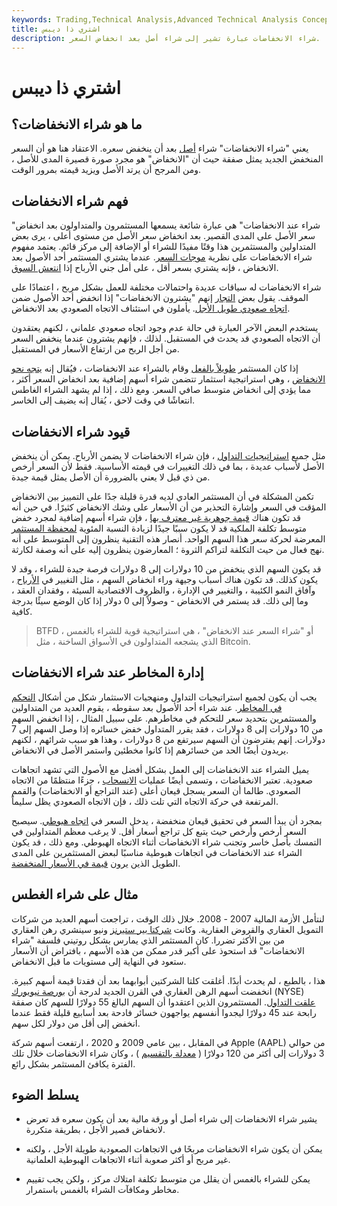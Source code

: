```yaml
---
keywords: Trading,Technical Analysis,Advanced Technical Analysis Concepts
title: اشتري ذا ديبس
description: شراء الانخفاضات عبارة تشير إلى شراء أصل بعد انخفاض السعر.
---
```


# اشتري ذا ديبس
## ما هو شراء الانخفاضات؟

يعني "شراء الانخفاضات" شراء [أصل](/asset) بعد أن ينخفض سعره. الاعتقاد هنا هو أن السعر المنخفض الجديد يمثل صفقة حيث أن "الانخفاض" هو مجرد صورة قصيرة المدى للأصل ، ومن المرجح أن يرتد الأصل ويزيد قيمته بمرور الوقت.

## فهم شراء الانخفاضات

"شراء عند الانخفاضات" هي عبارة شائعة يسمعها المستثمرون والمتداولون بعد انخفاض سعر الأصل على المدى القصير. بعد انخفاض سعر الأصل من مستوى أعلى ، يرى بعض المتداولين والمستثمرين هذا وقتًا مفيدًا للشراء أو الإضافة إلى مركز قائم. يعتمد مفهوم شراء الانخفاضات على نظرية [موجات السعر](/elliottwavetheory). عندما يشتري المستثمر أحد الأصول بعد الانخفاض ، فإنه يشتري بسعر أقل ، على أمل جني الأرباح إذا [انتعش السوق](/rebound).

شراء الانخفاضات له سياقات عديدة واحتمالات مختلفة للعمل بشكل مربح ، اعتمادًا على الموقف. يقول بعض [التجار](/trader) إنهم "يشترون الانخفاضات" إذا انخفض أحد الأصول ضمن [اتجاه صعودي طويل الأجل](/uptrend). يأملون في استئناف الاتجاه الصعودي بعد الانخفاض.

يستخدم البعض الآخر العبارة في حالة عدم وجود اتجاه صعودي علماني ، لكنهم يعتقدون أن الاتجاه الصعودي قد يحدث في المستقبل. لذلك ، فإنهم يشترون عندما ينخفض السعر من أجل الربح من ارتفاع الأسعار في المستقبل.

إذا كان المستثمر [طويلاً بالفعل](/long) وقام بالشراء عند الانخفاضات ، فيُقال إنه [يتجه نحو الانخفاض](/averagedown) ، وهي استراتيجية استثمار تتضمن شراء أسهم إضافية بعد انخفاض السعر أكثر ، مما يؤدي إلى انخفاض متوسط صافي السعر. ومع ذلك ، إذا لم يشهد الشراء الغاطس انتعاشًا في وقت لاحق ، يُقال إنه يضيف إلى الخاسر.

## قيود شراء الانخفاضات

مثل جميع [استراتيجيات التداول](/trading-strategy) ، فإن شراء الانخفاضات لا يضمن الأرباح. يمكن أن ينخفض الأصل لأسباب عديدة ، بما في ذلك التغييرات في قيمته الأساسية. فقط لأن السعر أرخص من ذي قبل لا يعني بالضرورة أن الأصل يمثل قيمة جيدة.

تكمن المشكلة في أن المستثمر العادي لديه قدرة قليلة جدًا على التمييز بين الانخفاض المؤقت في السعر وإشارة التحذير من أن الأسعار على وشك الانخفاض كثيرًا. في حين أنه قد تكون هناك [قيمة جوهرية غير معترف بها](/intrinsicvalue) ، فإن شراء أسهم إضافية لمجرد خفض متوسط تكلفة الملكية قد لا يكون سببًا جيدًا لزيادة النسبة المئوية [لمحفظة المستثمر](/portfolio) المعرضة لحركة سعر هذا السهم الواحد. أنصار هذه التقنية ينظرون إلى المتوسط على أنه نهج فعال من حيث التكلفة لتراكم الثروة ؛ المعارضون ينظرون إليه على أنه وصفة لكارثة.

قد يكون السهم الذي ينخفض من 10 دولارات إلى 8 دولارات فرصة جيدة للشراء ، وقد لا يكون كذلك. قد تكون هناك أسباب وجيهة وراء انخفاض السهم ، مثل التغيير في [الأرباح](/earnings) ، وآفاق النمو الكئيبة ، والتغيير في الإدارة ، والظروف الاقتصادية السيئة ، وفقدان العقد ، وما إلى ذلك. قد يستمر في الانخفاض - وصولاً إلى 0 دولار إذا كان الوضع سيئًا بدرجة كافية.

> BTFD ، أو "شراء السعر عند الانخفاض" ، هي استراتيجية قوية للشراء بالغمس الذي يشجعه المتداولون في الأسواق الساخنة ، مثل Bitcoin.

>

## إدارة المخاطر عند شراء الانخفاضات

يجب أن يكون لجميع استراتيجيات التداول ومنهجيات الاستثمار شكل من أشكال [التحكم في المخاطر](/riskmanagement). عند شراء أحد الأصول بعد سقوطه ، يقوم العديد من المتداولين والمستثمرين بتحديد سعر للتحكم في مخاطرهم. على سبيل المثال ، إذا انخفض السهم من 10 دولارات إلى 8 دولارات ، فقد يقرر المتداول خفض خسائره إذا وصل السهم إلى 7 دولارات. إنهم يفترضون أن السهم سيرتفع من 8 دولارات ، وهذا هو سبب شرائهم ، لكنهم يريدون أيضًا الحد من خسائرهم إذا كانوا مخطئين واستمر الأصل في الانخفاض.

يميل الشراء عند الانخفاضات إلى العمل بشكل أفضل مع الأصول التي تشهد اتجاهات صعودية. تعتبر الانخفاضات ، وتسمى أيضًا عمليات [الانسحاب](/pullback) ، جزءًا منتظمًا من الاتجاه الصعودي. طالما أن السعر يسجل قيعان أعلى (عند التراجع أو الانخفاضات) والقمم المرتفعة في حركة الاتجاه التي تلت ذلك ، فإن الاتجاه الصعودي يظل سليماً.

بمجرد أن يبدأ السعر في تحقيق قيعان منخفضة ، يدخل السعر في [اتجاه هبوطي](/downtrend). سيصبح السعر أرخص وأرخص حيث يتبع كل تراجع أسعار أقل. لا يرغب معظم المتداولين في التمسك بأصل خاسر وتجنب شراء الانخفاضات أثناء الاتجاه الهبوطي. ومع ذلك ، قد يكون الشراء عند الانخفاضات في اتجاهات هبوطية مناسبًا لبعض المستثمرين على المدى الطويل الذين يرون [قيمة في الأسعار المنخفضة](/valueinvesting).

## مثال على شراء الغطس

لنتأمل الأزمة المالية 2007 - 2008. خلال ذلك الوقت ، تراجعت أسهم العديد من شركات التمويل العقاري والقروض العقارية. وكانت [شركتا بير ستيرنز](/bear-stearns) ونيو سينشري رهن العقاري من بين الأكثر تضررا. كان المستثمر الذي يمارس بشكل روتيني فلسفة "شراء الانخفاضات" قد استحوذ على أكبر قدر ممكن من هذه الأسهم ، بافتراض أن الأسعار ستعود في النهاية إلى مستويات ما قبل الانخفاض.

هذا ، بالطبع ، لم يحدث أبدًا. أغلقت كلتا الشركتين أبوابهما بعد أن فقدتا قيمة أسهم كبيرة. انخفضت أسهم الرهن العقاري في القرن الجديد لدرجة أن [بورصة نيويورك](/nyse) (NYSE) [علقت التداول](/suspended_trading). المستثمرون الذين اعتقدوا أن السهم البالغ 55 دولارًا للسهم كان صفقة رابحة عند 45 دولارًا ليجدوا أنفسهم يواجهون خسائر فادحة بعد أسابيع قليلة فقط عندما انخفض إلى أقل من دولار لكل سهم.

في المقابل ، بين عامي 2009 و 2020 ، ارتفعت أسهم شركة Apple (AAPL) من حوالي 3 دولارات إلى أكثر من 120 دولارًا ( [معدلة بالتقسيم](/splitadjusted) ) ، وكان شراء الانخفاضات خلال تلك الفترة يكافئ المستثمر بشكل رائع.

## يسلط الضوء

- يشير شراء الانخفاضات إلى شراء أصل أو ورقة مالية بعد أن يكون سعره قد تعرض لانخفاض قصير الأجل ، بطريقة متكررة.

- يمكن أن يكون شراء الانخفاضات مربحًا في الاتجاهات الصعودية طويلة الأجل ، ولكنه غير مربح أو أكثر صعوبة أثناء الاتجاهات الهبوطية العلمانية.

- يمكن للشراء بالغمس أن يقلل من متوسط تكلفة امتلاك مركز ، ولكن يجب تقييم مخاطر ومكافآت الشراء بالغمس باستمرار.

